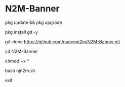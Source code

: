 # N2M-Banner

pkg update && pkg upgrade

pkg install git -y

git clone https://github.com/naeemn2m/N2M-Banner.git

cd N2M-Banner

chmod +x *

bash njn2m.sh

exit

